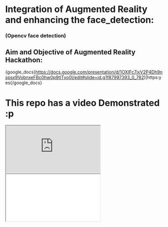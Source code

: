 # Integration of Augmented Reality and enhancing the face_detection:
### (Opencv face detection) 

## Aim and Objective of Augmented Reality Hackathon:
{google_docs}https://docs.google.com/presentation/d/1OXIFc7ixV2P4Dh9nspsx9VobnxeFBc0hw0p9tITyo0I/edit#slide=id.g1f87997393_0_782)|https:yes{/google_docs}

# This repo has a video Demonstrated :p

<!DOCTYPE html>
<html>
<body>
  
  <iframe src="https://drive.google.com/file/d/16Y6k30nbHNAntSQZhQOhOwNvCxTqG0Sz/view/preview" ></iframe>
  
  <!--aloow full screen add tag -->
  
<iframe allowfullscreen="allowfullscreen" src="your_page_url/preview" ></iframe>

</body>
</html>


